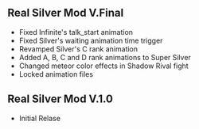 ## Real Silver Mod V.Final
- Fixed Infinite's talk_start animation
- Fixed Silver's waiting animation time trigger
- Revamped Silver's C rank animation
- Added A, B, C and D rank animations to Super Silver
- Changed meteor color effects in Shadow Rival fight
- Locked animation files

## Real Silver Mod V.1.0
- Initial Relase
